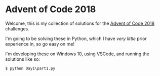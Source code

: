 # Advent of Code 2018

Welcome, this is my collection of solutions for the [Advent of Code 2018](https://adventofcode.com) challenges.

I'm going to be solving these in Python, which I have *very little* prior experience in, so go easy on me!

I'm developing these on Windows 10, using VSCode, and running the solutions like so:
```
$ python Day1\part1.py
```
